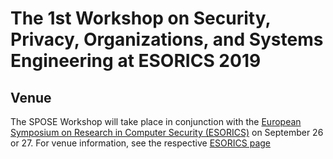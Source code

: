 
# The 1st Workshop on Security, Privacy, Organizations, and Systems Engineering at ESORICS 2019

## Venue

The SPOSE Workshop will take place in conjunction with the [European Symposium on Research in Computer Security (ESORICS)](https://esorics2019.uni.lu) on September 26 or 27. For venue information, see the respective [ESORICS page](https://esorics2019.uni.lu/venue/)
